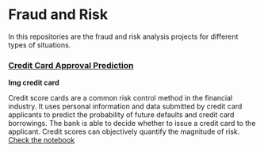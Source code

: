 # Fraud and Risk

In this repositories are the fraud and risk analysis projects for different types of situations.

### [Credit Card Approval Prediction](#)


**Img credit card**


Credit score cards are a common risk control method in the financial industry. It uses personal information and data submitted by credit card applicants to predict the probability of future defaults and credit card borrowings. The bank is able to decide whether to issue a credit card to the applicant. Credit scores can objectively quantify the magnitude of risk. [Check the notebook](#)

